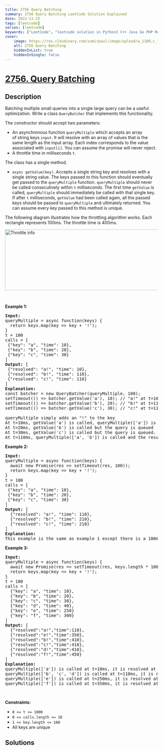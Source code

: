 ```yaml
---
title: 2756 Query Batching
summary: 2756 Query Batching LeetCode Solution Explained
date: 2022-11-25
tags: [leetcode]
series: [leetcode]
keywords: ["LeetCode", "leetcode solution in Python3 C++ Java Go PHP Ruby Swift TypeScript Rust C# JavaScript C", "2756 Query Batching LeetCode Solution Explained in all languages"]
cover:
    image: https://res.cloudinary.com/samirpaul/image/upload/w_1100,c_fit,co_rgb:FFFFFF,l_text:Arial_75_bold:2756 Query Batching - Solution Explained/problem-solving.webp
    alt: 2756 Query Batching
    hiddenInList: true
    hiddenInSingle: false
---
```



# [2756. Query Batching](https://leetcode.com/problems/query-batching)


## Description

<p>Batching multiple small queries into a single large query can be a useful optimization. Write a class&nbsp;<code>QueryBatcher</code>&nbsp;that implements this functionality.</p>

<p>The constructor should accept two parameters:</p>

<ul>
	<li>An asynchronous function&nbsp;<code>queryMultiple</code>&nbsp;which accepts an array of&nbsp;string keys <code>input</code>. It will resolve with an array of values that is the same length as the input array. Each index corresponds to the value associated with&nbsp;<code>input[i]</code>.&nbsp;You can assume the promise will never reject.</li>
	<li>A throttle time in milliseconds&nbsp;<code>t</code>.</li>
</ul>

<p>The class has a single method.</p>

<ul>
	<li><code>async getValue(key)</code>. Accepts a single string key and resolves with a single string value. The keys passed to this function should eventually get passed to the&nbsp;<code>queryMultiple</code>&nbsp;function.&nbsp;<code>queryMultiple</code>&nbsp;should never be called consecutively within&nbsp;<code>t</code>&nbsp;milliseconds. The first time&nbsp;<code>getValue</code>&nbsp;is called,&nbsp;<code>queryMultiple</code>&nbsp;should immediately be called with that single key. If after&nbsp;<code>t</code>&nbsp;milliseconds,&nbsp;<code>getValue</code>&nbsp;had been called again, all the passed keys should be passed to&nbsp;<code>queryMultiple</code>&nbsp;and ultimately returned. You can assume every key passed to this method is unique.</li>
</ul>

<p>The following diagram illustrates how the throttling algorithm works. Each rectangle represents 100ms. The throttle time is 400ms.</p>

<p><img alt="Throttle info" src="https://fastly.jsdelivr.net/gh/doocs/leetcode@main/solution/2700-2799/2756.Query%20Batching/images/throttle.png" style="width: 622px; height: 200px;" /></p>

<p>&nbsp;</p>
<p><strong class="example">Example 1:</strong></p>

<pre>
<strong>Input:</strong> 
queryMultiple = async function(keys) { 
&nbsp; return keys.map(key =&gt; key + &#39;!&#39;);
}
t = 100 
calls = [
&nbsp;{&quot;key&quot;: &quot;a&quot;, &quot;time&quot;: 10}, 
&nbsp;{&quot;key&quot;: &quot;b&quot;, &quot;time&quot;: 20}, 
&nbsp;{&quot;key&quot;: &quot;c&quot;, &quot;time&quot;: 30}
]
<strong>Output:</strong> [
&nbsp;{&quot;resolved&quot;: &quot;a!&quot;, &quot;time&quot;: 10},
&nbsp;{&quot;resolved&quot;: &quot;b!&quot;, &quot;time&quot;: 110},
&nbsp;{&quot;resolved&quot;: &quot;c!&quot;, &quot;time&quot;: 110}
]
<strong>Explanation:</strong>
const batcher = new QueryBatcher(queryMultiple, 100);
setTimeout(() =&gt; batcher.getValue(&#39;a&#39;), 10); // &quot;a!&quot; at t=10ms
setTimeout(() =&gt; batcher.getValue(&#39;b&#39;), 20); // &quot;b!&quot; at t=110ms
setTimeout(() =&gt; batcher.getValue(&#39;c&#39;), 30); // &quot;c!&quot; at t=110ms

queryMultiple simply adds an &quot;!&quot; to the key
At t=10ms, getValue(&#39;a&#39;) is called, queryMultiple([&#39;a&#39;]) is immediately called and the result is immediately returned.
At t=20ms, getValue(&#39;b&#39;) is called but the query is queued
At t=30ms, getValue(&#39;c&#39;) is called but the query is queued.
At t=110ms, queryMultiple([&#39;a&#39;, &#39;b&#39;]) is called and the results are immediately returned.
</pre>

<p><strong class="example">Example 2:</strong></p>

<pre>
<strong>Input:</strong> 
queryMultiple = async function(keys) {
&nbsp; await new Promise(res =&gt; setTimeout(res, 100));
&nbsp; return keys.map(key =&gt; key + &#39;!&#39;);
}
t = 100
calls = [
&nbsp;{&quot;key&quot;: &quot;a&quot;, &quot;time&quot;: 10},
&nbsp;{&quot;key&quot;: &quot;b&quot;, &quot;time&quot;: 20},
&nbsp;{&quot;key&quot;: &quot;c&quot;, &quot;time&quot;: 30}
]
<strong>Output:</strong> [
&nbsp; {&quot;resolved&quot;: &quot;a!&quot;, &quot;time&quot;: 110},
&nbsp; {&quot;resolved&quot;: &quot;b!&quot;, &quot;time&quot;: 210},
&nbsp; {&quot;resolved&quot;: &quot;c!&quot;, &quot;time&quot;: 210}
]
<strong>Explanation:</strong>
This example is the same as example 1 except there is a 100ms delay in queryMultiple. The results are the same except the promises resolve 100ms later.
</pre>

<p><strong class="example">Example 3:</strong></p>

<pre>
<strong>Input:</strong> 
queryMultiple = async function(keys) { 
&nbsp; await new Promise(res =&gt; setTimeout(res, keys.length * 100)); 
&nbsp; return keys.map(key =&gt; key + &#39;!&#39;);
}
t = 100
calls = [
&nbsp; {&quot;key&quot;: &quot;a&quot;, &quot;time&quot;: 10}, 
  {&quot;key&quot;: &quot;b&quot;, &quot;time&quot;: 20}, 
&nbsp; {&quot;key&quot;: &quot;c&quot;, &quot;time&quot;: 30}, 
  {&quot;key&quot;: &quot;d&quot;, &quot;time&quot;: 40}, 
&nbsp; {&quot;key&quot;: &quot;e&quot;, &quot;time&quot;: 250}
&nbsp; {&quot;key&quot;: &quot;f&quot;, &quot;time&quot;: 300}
]
<strong>Output:</strong> [
&nbsp; {&quot;resolved&quot;:&quot;a!&quot;,&quot;time&quot;:110},
&nbsp; {&quot;resolved&quot;:&quot;e!&quot;,&quot;time&quot;:350},
&nbsp; {&quot;resolved&quot;:&quot;b!&quot;,&quot;time&quot;:410},
&nbsp; {&quot;resolved&quot;:&quot;c!&quot;,&quot;time&quot;:410},
&nbsp; {&quot;resolved&quot;:&quot;d!&quot;,&quot;time&quot;:410},
  {&quot;resolved&quot;:&quot;f!&quot;,&quot;time&quot;:450}
]
<strong>Explanation:
</strong>queryMultiple([&#39;a&#39;]) is called at t=10ms, it is resolved at t=110ms
queryMultiple([&#39;b&#39;, &#39;c&#39;, &#39;d&#39;]) is called at t=110ms, it is resolved at 410ms
queryMultiple([&#39;e&#39;]) is called at t=250ms, it is resolved at 350ms
queryMultiple([&#39;f&#39;]) is called at t=350ms, it is resolved at 450ms
</pre>

<p>&nbsp;</p>
<p><strong>Constraints:</strong></p>

<ul>
	<li><code>0 &lt;= t &lt;= 1000</code></li>
	<li><code>0 &lt;= calls.length &lt;= 10</code></li>
	<li><code>1 &lt;= key.length&nbsp;&lt;= 100</code></li>
	<li>All keys are unique</li>
</ul>

## Solutions

<!-- end -->
